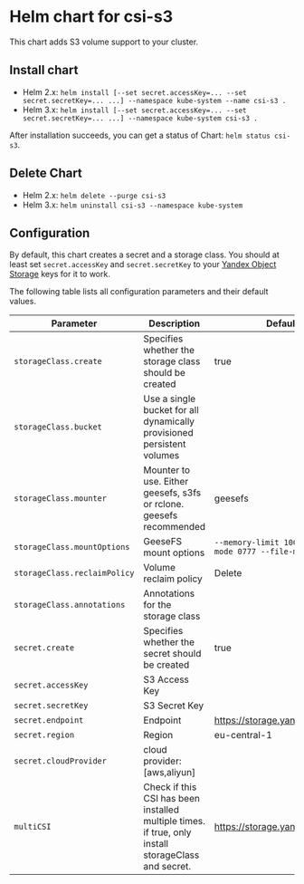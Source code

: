 # Helm chart for csi-s3

This chart adds S3 volume support to your cluster.

## Install chart

- Helm 2.x: `helm install [--set secret.accessKey=... --set secret.secretKey=... ...] --namespace kube-system --name csi-s3 .`
- Helm 3.x: `helm install [--set secret.accessKey=... --set secret.secretKey=... ...] --namespace kube-system csi-s3 .`

After installation succeeds, you can get a status of Chart: `helm status csi-s3`.

## Delete Chart

- Helm 2.x: `helm delete --purge csi-s3`
- Helm 3.x: `helm uninstall csi-s3 --namespace kube-system`

## Configuration

By default, this chart creates a secret and a storage class. You should at least set `secret.accessKey` and `secret.secretKey`
to your [Yandex Object Storage](https://cloud.yandex.com/en-ru/services/storage) keys for it to work.

The following table lists all configuration parameters and their default values.

| Parameter                    | Description                                                                                         | Default                                                |
|------------------------------|-----------------------------------------------------------------------------------------------------|--------------------------------------------------------|
| `storageClass.create`        | Specifies whether the storage class should be created                                               | true                                                   |                                                   | csi-s3                                                 |
| `storageClass.bucket`        | Use a single bucket for all dynamically provisioned persistent volumes                              |                                                        |
| `storageClass.mounter`       | Mounter to use. Either geesefs, s3fs or rclone. geesefs recommended                                 | geesefs                                                |
| `storageClass.mountOptions`  | GeeseFS mount options                                                                               | `--memory-limit 1000 --dir-mode 0777 --file-mode 0666` |
| `storageClass.reclaimPolicy` | Volume reclaim policy                                                                               | Delete                                                 |
| `storageClass.annotations`   | Annotations for the storage class                                                                   |                                                        |
| `secret.create`              | Specifies whether the secret should be created                                                      | true                                                   |
| `secret.accessKey`           | S3 Access Key                                                                                       |                                                        |
| `secret.secretKey`           | S3 Secret Key                                                                                       |                                                        |
| `secret.endpoint`            | Endpoint                                                                                            | https://storage.yandexcloud.net                        |
| `secret.region`              | Region                                                                                              | eu-central-1                                           |
| `secret.cloudProvider`       | cloud provider: [aws,aliyun]                                                                        |                                                        |
| `multiCSI`                   | Check if this CSI has been installed multiple times. if true, only install storageClass and secret. | https://storage.yandexcloud.net                        |